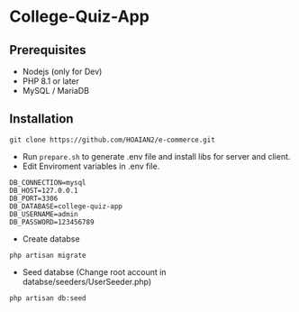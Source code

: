 # College-Quiz-App

## Prerequisites

- Nodejs (only for Dev)
- PHP 8.1 or later
- MySQL / MariaDB

## Installation

``` console
git clone https://github.com/HOAIAN2/e-commerce.git
```

- Run `prepare.sh` to generate .env file and install libs for server and client.
- Edit Enviroment variables in .env file.

``` env
DB_CONNECTION=mysql
DB_HOST=127.0.0.1
DB_PORT=3306
DB_DATABASE=college-quiz-app
DB_USERNAME=admin
DB_PASSWORD=123456789
````

- Create databse

```console
php artisan migrate
```

- Seed databse (Change root account in databse/seeders/UserSeeder.php)

```console
php artisan db:seed
```
